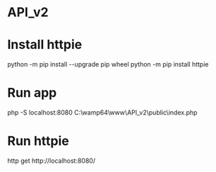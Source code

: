 # API_v2

#
# Install httpie
python -m pip install --upgrade pip wheel
python -m pip install httpie


# Run app
php -S localhost:8080 C:\wamp64\www\API_v2\public\index.php

# Run httpie
http get http://localhost:8080/